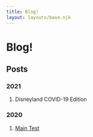 ```yaml
---
title: Blog!
layout: layouts/base.njk
---
```


# Blog!

## Posts

### 2021
1. Disneyland COVID-19 Edition

### 2020
1. [Main Test](src\site\posts\main.md)
